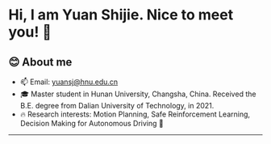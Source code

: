 <!--
 * @Author: wenqing-2021 yuansj@hnu.edu.cn
 * @Date: 2023-04-23 09:25:47
 * @LastEditors: wenqing-2021 yuansj@hnu.edu.cn
 * @LastEditTime: 2023-04-23 09:54:55
 * @FilePath: /wenqing-2021/README.md
 * @Description: github profile setting
-->
# Hi, I am Yuan Shijie. Nice to meet you! 👋

## 😊 About me
- 📫 Email: yuansj@hnu.edu.cn
- 🎓 Master student in Hunan University, Changsha, China. Received the B.E. degree from Dalian University of Technology, in 2021.
- 🔥 Research interests: Motion Planning, Safe Reinforcement Learning, Decision Making for Autonomous Driving 🚗

---

<!--
**wenqing-2021/wenqing-2021** is a ✨ _special_ ✨ repository because its `README.md` (this file) appears on your GitHub profile.

Here are some ideas to get you started:

- 🔭 I’m currently working on ...
- 🌱 I’m currently learning ...
- 👯 I’m looking to collaborate on ...
- 🤔 I’m looking for help with ...
- 💬 Ask me about ...
- 📫 How to reach me: ...
- 😄 Pronouns: ...
- ⚡ Fun fact: ...
-->

